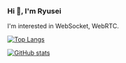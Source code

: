 ### Hi 👋, I'm Ryusei  

I'm interested in WebSocket, WebRTC.  


[![Top Langs](https://github-readme-stats.vercel.app/api/top-langs/?username=ryusei1068&theme=vue-dark&show_icons=true&layout=langs_count=8)](https://github.com/ryusei1068/github-readme-stats)  

[![ GitHub stats](https://github-readme-stats.vercel.app/api?username=ryusei1068&theme=vue-dark&show_icons=true)](https://github.com/ryusei1068/github-readme-stats)  

<!--
**ryusei1068/ryusei1068** is a ✨ _special_ ✨ repository because its `README.md` (this file) appears on your GitHub profile.

Here are some ideas to get you started:

- 🔭 I’m currently working on ...
- 🌱 I’m currently learning ...
- 👯 I’m looking to collaborate on ...
- 🤔 I’m looking for help with ...
- 💬 Ask me about ...
- 📫 How to reach me: ...
- 😄 Pronouns: ...
- ⚡ Fun fact: ...
-->
